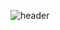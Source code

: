 ![header](https://capsule-render.vercel.app/api?type=rounded&color=gradient&height=200&section=header&text=시작이%20반&20render&fontSize=85&fontColor=3F3F3F&fontAlignY=60)

